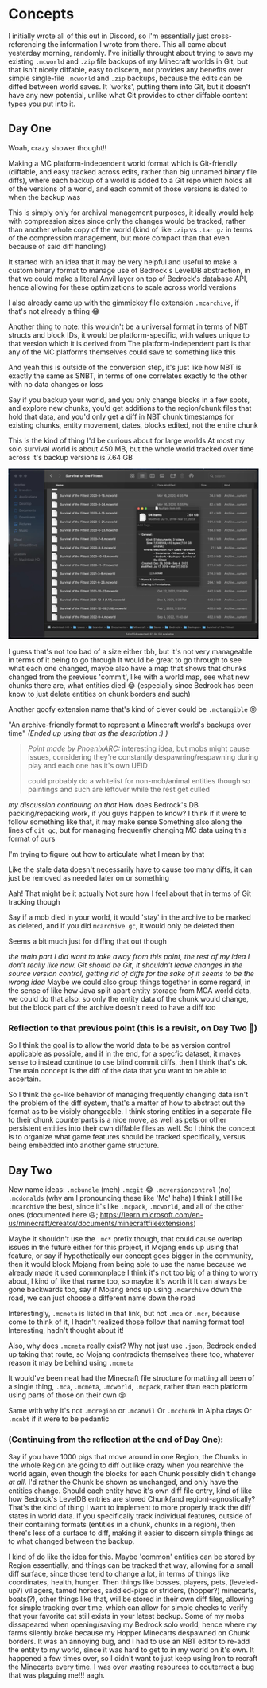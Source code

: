 # Concepts

I initially wrote all of this out in Discord, so I'm essentially just cross-referencing the information I wrote from there. This all came about yesterday morning, randomly. I've initially throught about trying to save my existing `.mcworld` and `.zip` file backups of my Minecraft worlds in Git, but that isn't nicely diffable, easy to discern, nor provides any benefits over simple single-file `.mcworld` and `.zip` backups, because the edits can be diffed between world saves. It 'works', putting them into Git, but it doesn't have any new potential, unlike what Git provides to other diffable content types you put into it.

## Day One

Woah, crazy shower thought!!

Making a MC platform-independent world format which is Git-friendly (diffable, and easy tracked across edits, rather than big unnamed binary file diffs), where each backup of a world is added to a Git repo which holds all of the versions of a world, and each commit of those versions is dated to when the backup was

This is simply only for archival management purposes, it ideally would help with compression sizes since only the changes would be tracked, rather than another whole copy of the world (kind of like `.zip` vs `.tar.gz` in terms of the compression management, but more compact than that even because of said diff handling)

It started with an idea that it may be very helpful and useful to make a custom binary format to manage use of Bedrock's LevelDB abstraction, in that we could make a literal Anvil layer on top of Bedrock's database API, hence allowing for these optimizations to scale across world versions

I also already came up with the gimmickey file extension `.mcarchive`, if that's not already a thing 😂

Another thing to note: this wouldn't be a universal format in terms of NBT structs and block IDs, it would be platform-specific, with values unique to that version which it is derived from
The platform-independent part is that any of the MC platforms themselves could save to something like this

And yeah this is outside of the conversion step, it's just like how NBT is exactly the same as SNBT, in terms of one correlates exactly to the other with no data changes or loss

Say if you backup your world, and you only change blocks in a few spots, and explore new chunks, you'd get additions to the region/chunk files that hold that data, and you'd only get a diff in NBT chunk timestamps for existing chunks, entity movement, dates, blocks edited, not the entire chunk

This is the kind of thing I'd be curious about for large worlds
At most my solo survival world is about 450 MB, but the whole world tracked over time across it's backup versions is 7.64 GB

![World Backups](./img/world-backups.jpeg)

I guess that's not too bad of a size either tbh, but it's not very manageable in terms of it being to go through
It would be great to go through to see what each one changed, maybe also have a map that shows that chunks changed from the previous 'commit', like with a world map, see what new chunks there are, what entities died 😂 (especially since Bedrock has been know to just delete entities on chunk borders and such)

Another goofy extension name that's kind of clever could be `.mctangible` 😝

"An archive-friendly format to represent a Minecraft world's backups over time" *(Ended up using that as the description :) )*

> *Point made by PhoenixARC:*
> interesting idea, but mobs might cause issues, considering they're constantly despawning/respawning during play and each one has it's own UEID
> 
> could probably do a whitelist for non-mob/animal entities though so paintings and such are leftover while the rest get culled

*my discussion continuing on that*
How does Bedrock's DB packing/repacking work, if you guys happen to know? I think if it were to follow something like that, it may make sense
Something also along the lines of `git gc`, but for managing frequently changing MC data using this format of ours

I'm trying to figure out how to articulate what I mean by that

Like the stale data doesn't necessarily have to cause too many diffs, it can just be removed as needed later on or something

Aah! That might be it actually
Not sure how I feel about that in terms of Git tracking though

Say if a mob died in your world, it would 'stay' in the archive to be marked as deleted, and if you did `mcarchive gc`, it would only be deleted then

Seems a bit much just for diffing that out though

*the main part I did want to take away from this point, the rest of my idea I don't really like now. Git should be Git, it shouldn't leave changes in the source version control, getting rid of diffs for the sake of it seems to be the wrong idea*
Maybe we could also group things together in some regard, in the sense of like how Java split apart entity storage from MCA world data, we could do that also, so only the entity data of the chunk would change, but the block part of the archive doesn't need to have a diff too

### Reflection to that previous point (this is a revisit, on Day Two 👋)

So I think the goal is to allow the world data to be as version control applicable as possible, and if in the end, for a specfic dataset, it makes sense to instead continue to use blind commit diffs, then I think that's ok. The main concept is the diff of the data that you want to be able to ascertain.

So I think the `gc`-like behavior of managing frequently changing data isn't the problem of the diff system, that's a matter of how to abstract out the format as to be visibly changeable. I think storing entities in a separate file to their chunk counterparts is a nice move, as well as pets or other persistent entities into their own diffable files as well. So I think the concept is to organize what game features should be tracked specifically, versus being embedded into another game structure.

## Day Two

New name ideas:
`.mcbundle` (meh)
`.mcgit` 😂
`.mcversioncontrol` (no)
`.mcdonalds` (why am I pronouncing these like 'Mc' haha)
I think I still like `.mcarchive` the best, since it's like `.mcpack`, `.mcworld`, and all of the other ones (documented here 😃; <https://learn.microsoft.com/en-us/minecraft/creator/documents/minecraftfileextensions>)

Maybe it shouldn't use the `.mc*` prefix though, that could cause overlap issues in the future either for this project, if Mojang ends up using that feature, or say if hypothetically our concept goes bigger in the community, then it would block Mojang from being able to use the name because we already made it used commonplace
I think it's not too big of a thing to worry about, I kind of like that name too, so maybe it's worth it
It can always be gone backwards too, say if Mojang ends up using `.mcarchive` down the road, we can just choose a different name down the road

Interestingly, `.mcmeta` is listed in that link, but not `.mca` or `.mcr`, because come to think of it, I hadn't realized those follow that naming format too! Interesting, hadn't thought about it!

Also, why does `.mcmeta` really exist? Why not just use `.json`, Bedrock ended up taking that route, so Mojang contradicts themselves there too, whatever reason it may be behind using `.mcmeta`

It would've been neat had the Minecraft file structure formatting all been of a single thing, `.mca`, `.mcmeta`, `.mcworld`, `.mcpack`, rather than each platform using parts of those on their own 😢

Same with why it's not `.mcregion` or `.mcanvil`
Or `.mcchunk` in Alpha days 
Or `.mcnbt` if it were to be pedantic

### (Continuing from the reflection at the end of Day One):

Say if you have 1000 pigs that move around in one Region, the Chunks in the whole Region are going to diff out like crazy when you rearchive the world again, even though the blocks for each Chunk possibly didn't change *at all*. I'd rather the Chunk be shown as unchanged, and only have the entities change. Should each entity have it's own diff file entry, kind of like how Bedrock's LevelDB entries are stored Chunk(and region)-agnostically? That's the kind of thing I want to implement to more properly track the diff states in world data. If you specifically track individual features, outside of their containing formats (entities in a chunk, chunks in a region), then there's less of a surface to diff, making it easier to discern simple things as to what changed between the backup.

I kind of do like the idea for this. Maybe 'common' entities can be stored by Region essentially, and things can be tracked that way, allowing for a small diff surface, since those tend to change a lot, in terms of things like coordinates, health, hunger. Then things like bosses, players, pets, (leveled-up?) villagers, tamed horses, saddled-pigs or striders, (hopper?) minecarts, boats(?), other things like that, will be stored in their own diff files, allowing for simple tracking over time, which can allow for simple checks to verify that your favorite cat still exists in your latest backup. Some of my mobs dissapeared when opening/saving my Bedrock solo world, hence where my farms silently broke because my Hopper Minecarts despawned on Chunk borders. It was an annoying bug, and I had to use an NBT editor to re-add the entity to my world, since it was hard to get to in my world on it's own. It happened a few times over, so I didn't want to just keep using Iron to recraft the Minecarts every time. I was over wasting resources to couterract a bug that was plaguing me!!! aagh.